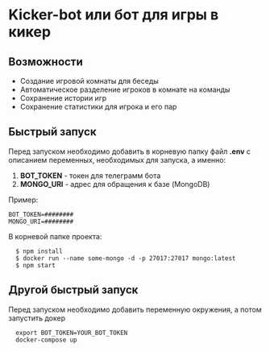 
# Kicker-bot или бот для игры в кикер

## Возможности
- Создание игровой комнаты для беседы
- Автоматическое разделение игроков в комнате на команды
- Сохранение истории игр
- Сохранение статистики для игрока и его пар

## Быстрый запуск
Перед запуском необходимо добавить в корневую папку файл <b>.env</b> с описанием переменных, необходимых для запуска, а именно: 
1) <b>BOT_TOKEN</b> - токен для телеграмм бота
2) <b>MONGO_URI</b> - адрес для обращения к базе (MongoDB) 

Пример:
```
BOT_TOKEN=########
MONGO_URI=########
```
В корневой папке проекта:

```
  $ npm install
  $ docker run --name some-mongo -d -p 27017:27017 mongo:latest
  $ npm start
```

## Другой быстрый запуск
Перед запуском необходимо добавить переменную окружения, а потом запустить докер
```
  export BOT_TOKEN=YOUR_BOT_TOKEN
  docker-compose up
```